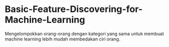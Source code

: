 # Basic-Feature-Discovering-for-Machine-Learning
Mengelompokkan orang-orang dengan kategori yang sama untuk membuat machine learning lebih mudah membedakan ciri orang.
